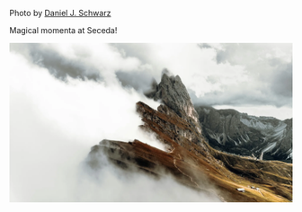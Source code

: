 Photo by [Daniel J. Schwarz](https://unsplash.com/@danieljschwarz)

Magical momenta at Seceda! 

[![REjuIrs2YaM](./REjuIrs2YaM.webp)](https://unsplash.com/photos/gray-rocky-mountain-under-white-clouds-during-daytime-REjuIrs2YaM)